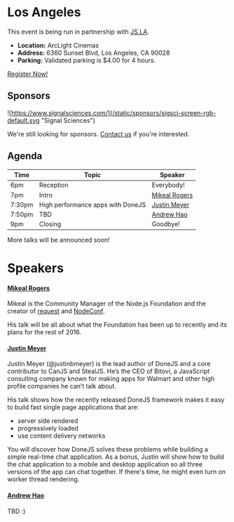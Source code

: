 # Los Angeles

This event is being run in partnership with [JS.LA](http://js.la/).

* **Location:** ArcLight Cinemas
* **Address:** 6360 Sunset Blvd, Los Angeles, CA 90028
* **Parking:** Validated parking is $4.00 for 4 hours.

<a class="button" href="https://ti.to/jsla/february-2016">Register Now!</a>

## Sponsors

![https://www.signalsciences.com/](/static/sponsors/sigsci-screen-rgb-default.svg "Signal Sciences")

We're still looking for sponsors. <a href="mailto:tbenzies@linuxfoundation.org?subject=Node.js%20Live%20Sponsorship">Contact us</a> if you're interested.

## Agenda

Time | Topic | Speaker
--- | --- | ---
6pm | Reception | Everybody!
7pm | Intro | [Mikeal Rogers](https://twitter.com/mikeal)
7:30pm | High performance apps with DoneJS | [Justin Meyer](https://twitter.com/justinbmeyer)
7:50pm | TBD | [Andrew Hao](https://github.com/andrewhao)
9pm | Closing | Goodbye!

More talks will be announced soon!

# Speakers

#### [Mikeal Rogers](https://twitter.com/mikeal)

Mikeal is the Community Manager of the Node.js Foundation and the creator of 
[request](https://github.com/request/request) and [NodeConf](http://www.nodeconf.com).

His talk will be all about what the Foundation has been up to recently and its plans for 
the rest of 2016.

#### [Justin Meyer](https://twitter.com/justinbmeyer)

Justin Meyer (@justinbmeyer) is the lead author of DoneJS and a core contributor to CanJS 
and StealJS. He’s the CEO of Bitovi, a JavaScript consulting company known for making apps 
for Walmart and other high profile companies he can’t talk about.

His talk shows how the recently released DoneJS framework makes it easy to build fast 
single page applications that are:
* server side rendered
* progressively loaded
* use content delivery networks

You will discover how DoneJS solves these problems while building a simple real-time chat 
application. As a bonus, Justin will show how to build the chat application to a mobile and 
desktop application so all three versions of the app can chat together. If there's time, 
he might even turn on worker thread rendering.

#### [Andrew Hao](https://github.com/andrewhao)

TBD :)